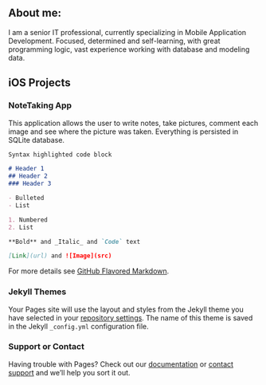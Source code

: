## About me:

I am a senior IT professional, currently specializing in Mobile Application Development. Focused, determined and self-learning, with great programming logic, vast experience working with database and modeling data.


## iOS Projects

### NoteTaking App 

This application allows the user to write notes, take pictures, comment each image and see where the picture was taken. Everything is persisted in SQLite database.

```markdown
Syntax highlighted code block

# Header 1
## Header 2
### Header 3

- Bulleted
- List

1. Numbered
2. List

**Bold** and _Italic_ and `Code` text

[Link](url) and ![Image](src)
```

For more details see [GitHub Flavored Markdown](https://guides.github.com/features/mastering-markdown/).

### Jekyll Themes

Your Pages site will use the layout and styles from the Jekyll theme you have selected in your [repository settings](https://github.com/joanavaladao/joanavaladao.github.io/settings). The name of this theme is saved in the Jekyll `_config.yml` configuration file.

### Support or Contact

Having trouble with Pages? Check out our [documentation](https://help.github.com/categories/github-pages-basics/) or [contact support](https://github.com/contact) and we’ll help you sort it out.
